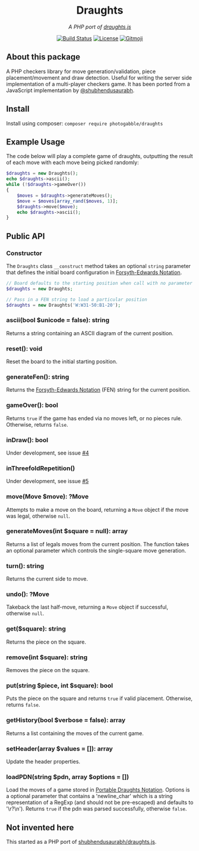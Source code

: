 <h1 align="center">Draughts</h1>
<p align="center"><em>A PHP port of <a href="https://github.com/shubhendusaurabh/draughts.js">draughts.js</a></em></p>

<p align="center">
  <a href="https://travis-ci.org/photogabble/draughts"><img src="https://travis-ci.org/photogabble/draughts.svg?branch=master" alt="Build Status"></a>
  <a href="LICENSE"><img src="https://img.shields.io/github/license/photogabble/php-confusable-homoglyphs.svg" alt="License"></a>
  <a href="https://gitmoji.carloscuesta.me/"><img src="https://img.shields.io/badge/gitmoji-%20😜%20😍-FFDD67.svg" alt="Gitmoji"></a>
</p>

## About this package
A PHP checkers library for move generation/validation, piece placement/movement and draw detection. Useful for writing the server side implementation of a multi-player checkers game. It has been ported from a JavaScript implementation by [@shubhendusaurabh](https://github.com/shubhendusaurabh).

## Install

Install using composer: `composer require photogabble/draughts`

## Example Usage

The code below will play a complete game of draughts, outputting the result of each move with each move being picked randomly:

```php
$draughts = new Draughts();
echo $draughts->ascii();
while (!$draughts->gameOver())
{
    $moves = $draughts->generateMoves();
    $move = $moves[array_rand($moves, 1)];
    $draughts->move($move);
    echo $draughts->ascii();
}
```

## Public API

### Constructor

The `Draughts` class `__construct` method takes an optional `string` parameter that defines the initial board configuration in [Forsyth-Edwards Notation](https://en.wikipedia.org/wiki/Forsyth%E2%80%93Edwards_Notation).

```php
// Board defaults to the starting position when call with no parameter
$draughts = new Draughts;

// Pass in a FEN string to load a particular position
$draughts = new Draughts('W:W31-50:B1-20');
```

### ascii(bool $unicode = false): string
Returns a string containing an ASCII diagram of the current position.

### reset(): void

Reset the board to the initial starting position.

### generateFen(): string

Returns the [Forsyth-Edwards Notation](https://en.wikipedia.org/wiki/Forsyth%E2%80%93Edwards_Notation) (FEN) string for the current position.

### gameOver(): bool

Returns `true` if the game has ended via no moves left, or no pieces rule. Otherwise, returns `false`.

### inDraw(): bool

Under development, see issue [#4](https://github.com/photogabble/draughts/issues/4)

### inThreefoldRepetition()

Under development, see issue [#5](https://github.com/photogabble/draughts/issues/5)

### move(Move $move): ?Move

Attempts to make a move on the board, returning a `Move` object if the move was legal, otherwise `null`.

### generateMoves(int $square = null): array

Returns a list of legals moves from the current position. The function takes an optional parameter which controls the single-square move generation.

### turn(): string

Returns the current side to move.

### undo(): ?Move
Takeback the last half-move, returning a `Move` object if successful, otherwise `null`.

### get($square): string

Returns the piece on the square.

### remove(int $square): string

Removes the piece on the square.

### put(string $piece, int $square): bool

Puts the piece on the square and returns `true` if valid placement. Otherwise, returns `false`.

### getHistory(bool $verbose = false): array

Returns a list containing the moves of the current game.

### setHeader(array $values = []): array

Update the header properties.

### loadPDN(string $pdn, array $options = [])
Load the moves of a game stored in [Portable Draughts Notation](https://en.wikipedia.org/wiki/Portable_Draughts_Notation). Options is a optional parameter that contains a 'newline_char' which is a string representation of a RegExp (and should not be pre-escaped) and defaults to '\r?\n'). Returns `true` if the pdn was parsed successfully, otherwise `false`.

## Not invented here

This started as a PHP port of [shubhendusaurabh/draughts.js](https://github.com/shubhendusaurabh/draughts.js).
